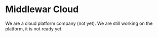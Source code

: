 # Middlewar Cloud

We are a cloud platform company (not yet). We are still working on the platform, it is not ready yet.

